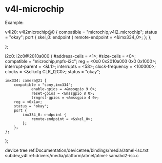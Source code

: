 # v4l-microchip

Example:

v4l20: v4l2microchip@0 {
	compatible = "microchip,v4l2_microchip";
	status = "okay";
	port {
		skel_0: endpoint {
			remote-endpoint = <&imx334_0>;
		};
	};

};

i2c0: i2c0@2010a000 {
       #address-cells = <1>;
       #size-cells = <0>;
       compatible = "microchip,mpfs-i2c";
       reg = <0x0 0x2010a000 0x0 0x1000>;
       interrupt-parent = <&L1>;
       interrupts = <58>;
       clock-frequency = <100000>;
       clocks = <&clkcfg CLK_I2C0>;
       status = "okay";

	imx334: camera@21 {
		compatible = "sony,imx334";
                enable-gpios = <&mssgpio 9 0>;
                reset-gpios = <&mssgpio 8 0>;
                trngrst-gpios = <&mssgpio 4 0>;
		reg = <0x1a>;
		status = "okay";
		port {
			imx334_0: endpoint {
				remote-endpoint = <&skel_0>;
			};
		};
	};
};

device tree ref:Documentation/devicetree/bindings/media/atmel-isc.txt
subdev_v4l ref:drivers/media/platform/atmel/atmel-sama5d2-isc.c
